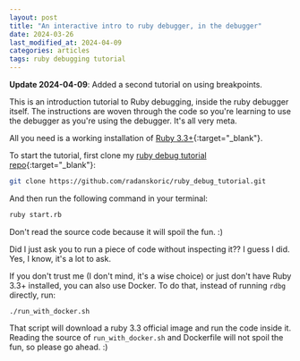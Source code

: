 ```yaml
---
layout: post
title: "An interactive intro to ruby debugger, in the debugger"
date: 2024-03-26
last_modified_at: 2024-04-09
categories: articles
tags: ruby debugging tutorial
---
```


**Update 2024-04-09**: Added a second tutorial on using breakpoints.

This is an introduction tutorial to Ruby debugging, inside the ruby debugger itself.
The instructions are woven through the code so you're learning to use the debugger as
you're using the debugger. It's all very meta.

All you need is a working installation of [Ruby 3.3+](https://www.ruby-lang.org/){:target="\_blank"}.

To start the tutorial, first clone my [ruby debug tutorial repo](https://github.com/radanskoric/ruby_debug_tutorial){:target="\_blank"}:
```bash
git clone https://github.com/radanskoric/ruby_debug_tutorial.git
```

And then run the following command in your terminal:
```bash
ruby start.rb
```
Don't read the source code because it will spoil the fun. :)

Did I just ask you to run a piece of code without inspecting it??
I guess I did. Yes, I know, it's a lot to ask.

If you don't trust me (I don't mind, it's a wise choice) or just don't have Ruby 3.3+ installed,
you can also use Docker. To do that, instead of running `rdbg` directly, run:
```
./run_with_docker.sh
```
That script will download a ruby 3.3 official image and run the code inside it.
Reading the source of `run_with_docker.sh` and Dockerfile will not spoil the fun, so please go ahead. :)
